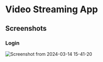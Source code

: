 # Video Streaming App

## Screenshots

### Login
![Screenshot from 2024-03-14 15-41-20](https://github.com/YashR25/Youtube-Android-App/assets/95738812/a29c8a47-57e7-4fb5-b5c1-cc9ac2764744)
